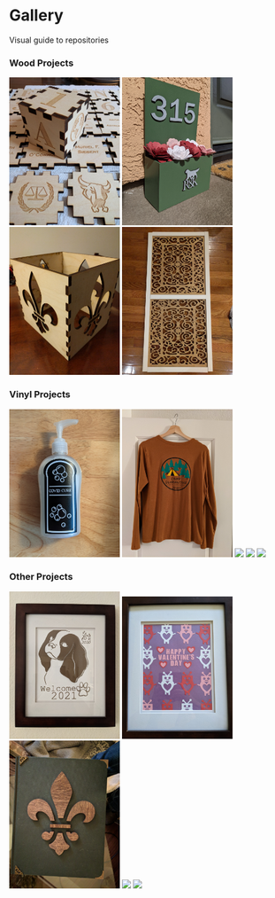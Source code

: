 # Gallery
Visual guide to repositories

### Wood Projects

<a href="https://github.com/RebeccaOC/Wood_Blocks"><img width="200px" src="BabyBlocks.jpg" ></a>
<a href="https://github.com/RebeccaOC/Wood_AddressSign"><img width="200px" src="AddressPlanter.jpg" ></a>
<a href="https://github.com/RebeccaOC/Wood_FDLPlanter"><img width="200px" src="FDLplanter.jpg" ></a>
<a href="https://github.com/RebeccaOC/Wood_WindowShade"><img width="200px" src="WindowShade.jpg" ></a>

### Vinyl Projects

<a href="https://github.com/RebeccaOC/Vinyl_SoapLabels"><img width="200px" src="SoapLabel.jpg" ></a>
<a href="https://github.com/RebeccaOC/Vinyl_CampShirt"><img width="200px" src="CampShirt.jpg" ></a>
<a href="https://github.com/RebeccaOC/Vinyl_SizeTestingStickers"><img width="200px" src="HTVTestCavalier.jpg" ></a>
<a href="https://github.com/RebeccaOC/Treadmill"><img width="200px" src="Treadmill.jpg" ></a>
<a href="https://github.com/RebeccaOC/Vinyl_ServingTray"><img width="200px" src="ServingTray.jpg" ></a>

### Other Projects

<a href="https://github.com/RebeccaOC/NewYears_2020"><img width="200px" src="NewYears.jpg" ></a>
<a href="https://github.com/RebeccaOC/NewYears_2020"><img width="200px" src="Valentines2021.jpg" ></a>
<a href="https://github.com/RebeccaOC/NewYears_2020"><img width="200px" src="FDLBook.jpg" ></a>
<a href="https://github.com/RebeccaOC/NewYears_2020"><img width="200px" src="Pipette_sugru.gif" ></a>
<a href="https://github.com/RebeccaOC/NewYears_2020"><img width="200px" src="Pipette_sugru.gif" ></a>
